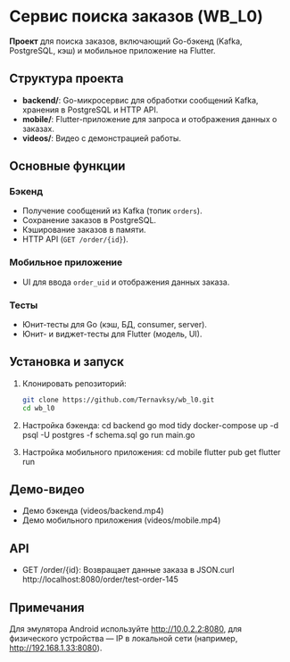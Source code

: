 # **Сервис поиска заказов (WB_L0)**

**Проект** для поиска заказов, включающий Go-бэкенд (Kafka, PostgreSQL, кэш) и мобильное приложение на Flutter.

## **Структура проекта**

- **backend/**: Go-микросервис для обработки сообщений Kafka, хранения в PostgreSQL и HTTP API.
- **mobile/**: Flutter-приложение для запроса и отображения данных о заказах.
- **videos/**: Видео с демонстрацией работы.

## **Основные функции**

### **Бэкенд**

- Получение сообщений из Kafka (топик `orders`).
- Сохранение заказов в PostgreSQL.
- Кэширование заказов в памяти.
- HTTP API (`GET /order/{id}`).

### **Мобильное приложение**

- UI для ввода `order_uid` и отображения данных заказа.

### **Тесты**

- Юнит-тесты для Go (кэш, БД, consumer, server).
- Юнит- и виджет-тесты для Flutter (модель, UI).

## **Установка и запуск**

1. Клонировать репозиторий:
   ```bash
   git clone https://github.com/Ternavksy/wb_l0.git
   cd wb_l0


2. Настройка бэкенда:
cd backend
go mod tidy
docker-compose up -d
psql -U postgres -f schema.sql
go run main.go


3. Настройка мобильного приложения:
cd mobile
flutter pub get
flutter run



## **Демо-видео**

- Демо бэкенда (videos/backend.mp4)
- Демо мобильного приложения (videos/mobile.mp4)

## **API**

- GET /order/{id}: Возвращает данные заказа в JSON.curl http://localhost:8080/order/test-order-145



## **Примечания**

Для эмулятора Android используйте http://10.0.2.2:8080, для физического устройства — IP в локальной сети (например, http://192.168.1.33:8080).
